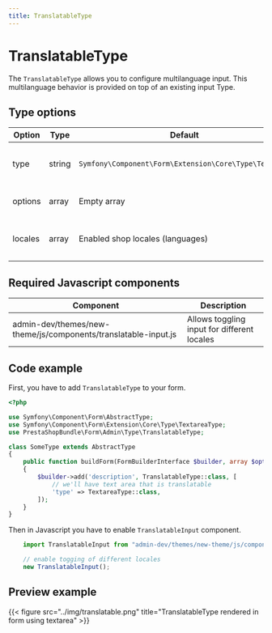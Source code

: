 ```yaml
---
title: TranslatableType
---
```


# TranslatableType

The `TranslatableType` allows you to configure multilanguage input. This multilanguage behavior is provided on top of an existing input Type.

## Type options

| Option  | Type   | Default                                               | Description                              |
| ------- | ------ | ----------------------------------------------------- | ---------------------------------------- |
| type    | string | `Symfony\Component\Form\Extension\Core\Type\TextType` | Type that you want to be translatable    |
| options | array  | Empty array                                           | Options for configured `type`            |
| locales | array  | Enabled shop locales (languages)                      | Locales in which field can be translated |

## Required Javascript components
    
| Component                                                      | Description                                 |
| -------------------------------------------------------------- | ------------------------------------------- |
| admin-dev/themes/new-theme/js/components/translatable-input.js | Allows toggling input for different locales |

## Code example

First, you have to add `TranslatableType` to your form.

```php
<?php

use Symfony\Component\Form\AbstractType;
use Symfony\Component\Form\Extension\Core\Type\TextareaType;
use PrestaShopBundle\Form\Admin\Type\TranslatableType;

class SomeType extends AbstractType
{
    public function buildForm(FormBuilderInterface $builder, array $options)
    {
        $builder->add('description', TranslatableType::class, [
            // we'll have text area that is translatable
            'type' => TextareaType::class,
        ]);
    }
}
```

Then in Javascript you have to enable `TranslatableInput` component.

```js
    import TranslatableInput from "admin-dev/themes/new-theme/js/components/translatable-input";

    // enable togging of different locales
    new TranslatableInput();
```

## Preview example

{{< figure src="../img/translatable.png" title="TranslatableType rendered in form using textarea" >}}

